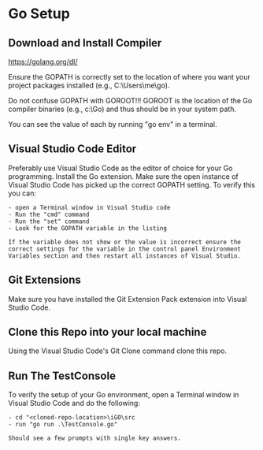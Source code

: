 # Go Setup

## Download and Install Compiler
https://golang.org/dl/

Ensure the GOPATH is correctly set to the location of where you want your project packages installed (e.g., C:\Users\me\go).

Do not confuse GOPATH with GOROOT!!! GOROOT is the location of the Go compiler binaries (e.g., c:\Go) and thus should be in your system path.

You can see the value of each by running "go env" in a terminal.

## Visual Studio Code Editor
Preferably use Visual Studio Code as the editor of choice for your Go programming. Install the Go extension. Make sure the open instance of Visual Studio Code has picked up the correct GOPATH setting. To verify this you can:

    - open a Terminal window in Visual Studio code
    - Run the "cmd" command
    - Run the "set" command
    - Look for the GOPATH variable in the listing

    If the variable does not show or the value is incorrect ensure the correct settings for the variable in the control panel Environment Variables section and then restart all instances of Visual Studio.

## Git Extensions
Make sure you have installed the Git Extension Pack extension into Visual Studio Code.

## Clone this Repo into your local machine
Using the Visual Studio Code's Git Clone command clone this repo.

## Run The TestConsole
To verify the setup of your Go environment, open a Terminal window in Visual Studio Code and do the following:

    - cd "<cloned-repo-location>\iGO\src
    - run "go run .\TestConsole.go"

    Should see a few prompts with single key answers.
    
